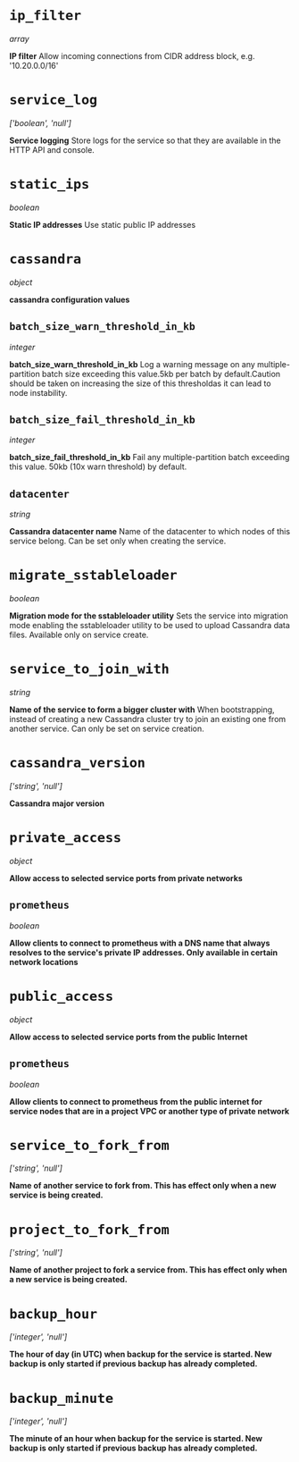 # `ip_filter`

*array*

**IP filter** Allow incoming connections from CIDR address block, e.g.
\'10.20.0.0/16\'

# `service_log`

*\[\'boolean\', \'null\'\]*

**Service logging** Store logs for the service so that they are
available in the HTTP API and console.

# `static_ips`

*boolean*

**Static IP addresses** Use static public IP addresses

# `cassandra`

*object*

**cassandra configuration values**

## `batch_size_warn_threshold_in_kb`

*integer*

**batch_size_warn_threshold_in_kb** Log a warning message on any
multiple-partition batch size exceeding this value.5kb per batch by
default.Caution should be taken on increasing the size of this
thresholdas it can lead to node instability.

## `batch_size_fail_threshold_in_kb`

*integer*

**batch_size_fail_threshold_in_kb** Fail any multiple-partition batch
exceeding this value. 50kb (10x warn threshold) by default.

## `datacenter`

*string*

**Cassandra datacenter name** Name of the datacenter to which nodes of
this service belong. Can be set only when creating the service.

# `migrate_sstableloader`

*boolean*

**Migration mode for the sstableloader utility** Sets the service into
migration mode enabling the sstableloader utility to be used to upload
Cassandra data files. Available only on service create.

# `service_to_join_with`

*string*

**Name of the service to form a bigger cluster with** When
bootstrapping, instead of creating a new Cassandra cluster try to join
an existing one from another service. Can only be set on service
creation.

# `cassandra_version`

*\[\'string\', \'null\'\]*

**Cassandra major version**

# `private_access`

*object*

**Allow access to selected service ports from private networks**

## `prometheus`

*boolean*

**Allow clients to connect to prometheus with a DNS name that always
resolves to the service\'s private IP addresses. Only available in
certain network locations**

# `public_access`

*object*

**Allow access to selected service ports from the public Internet**

## `prometheus`

*boolean*

**Allow clients to connect to prometheus from the public internet for
service nodes that are in a project VPC or another type of private
network**

# `service_to_fork_from`

*\[\'string\', \'null\'\]*

**Name of another service to fork from. This has effect only when a new
service is being created.**

# `project_to_fork_from`

*\[\'string\', \'null\'\]*

**Name of another project to fork a service from. This has effect only
when a new service is being created.**

# `backup_hour`

*\[\'integer\', \'null\'\]*

**The hour of day (in UTC) when backup for the service is started. New
backup is only started if previous backup has already completed.**

# `backup_minute`

*\[\'integer\', \'null\'\]*

**The minute of an hour when backup for the service is started. New
backup is only started if previous backup has already completed.**
